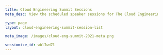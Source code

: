 ```yaml
---
title: Cloud Engineering Summit Sessions
meta_desc: View the scheduled speaker sessions for The Cloud Engineering Summit here.

type: page
layout: cloud-engineering-summit-session-list

meta_image: /images/cloud-eng-summit-2021-meta.png

sessionize_id: wbl7wd7l
---
```


